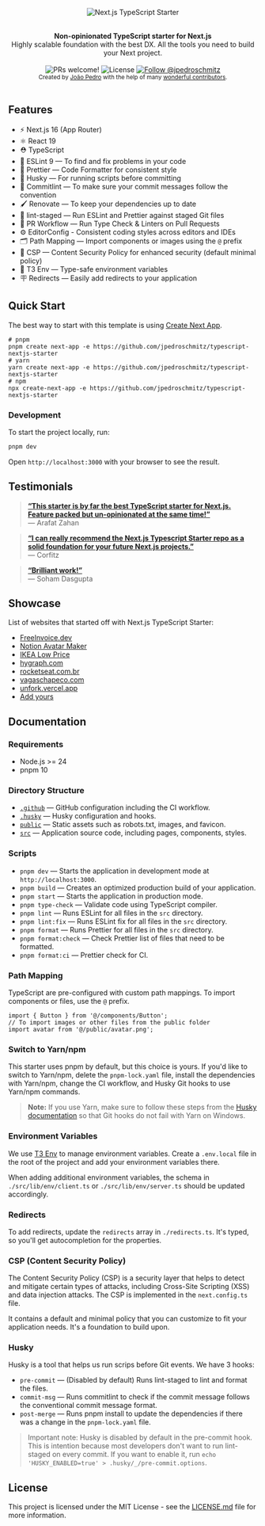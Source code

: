 <p align="center">
  <img src="https://user-images.githubusercontent.com/26466516/141659551-d7ba5630-7200-46fe-863b-87818dae970a.png" alt="Next.js TypeScript Starter">
</p>

<br />

<div align="center"><strong>Non-opinionated TypeScript starter for Next.js</strong></div>
<div align="center">Highly scalable foundation with the best DX. All the tools you need to build your Next project.</div>

<br />

<div align="center">
  <img src="https://img.shields.io/static/v1?label=PRs&message=welcome&style=flat-square&color=5e17eb&labelColor=000000" alt="PRs welcome!" />

  <img alt="License" src="https://img.shields.io/github/license/jpedroschmitz/typescript-nextjs-starter?style=flat-square&color=5e17eb&labelColor=000000">

  <a href="https://x.com/intent/follow?screen_name=jpedroschmitz">
    <img src="https://img.shields.io/twitter/follow/jpedroschmitz?style=flat-square&color=5e17eb&labelColor=000000" alt="Follow @jpedroschmitz" />
  </a>
</div>

<div align="center">
  <sub>Created by <a href="https://x.com/jpedroschmitz">João Pedro</a> with the help of many <a href="https://github.com/jpedroschmitz/typescript-nextjs-starter/graphs/contributors">wonderful contributors</a>.</sub>
</div>

<br />

## Features

- ⚡️ Next.js 16 (App Router)
- ⚛️ React 19
- ⛑ TypeScript
- 📏 ESLint 9 — To find and fix problems in your code
- 💖 Prettier — Code Formatter for consistent style
- 🐶 Husky — For running scripts before committing
- 🚓 Commitlint — To make sure your commit messages follow the convention
- 🖌 Renovate — To keep your dependencies up to date
- 🚫 lint-staged — Run ESLint and Prettier against staged Git files
- 👷 PR Workflow — Run Type Check & Linters on Pull Requests
- ⚙️ EditorConfig - Consistent coding styles across editors and IDEs
- 🗂 Path Mapping — Import components or images using the `@` prefix
- 🔐 CSP — Content Security Policy for enhanced security (default minimal policy)
- 🧳 T3 Env — Type-safe environment variables
- 🪧 Redirects — Easily add redirects to your application

## Quick Start

The best way to start with this template is using [Create Next App](https://nextjs.org/docs/api-reference/create-next-app).

```
# pnpm
pnpm create next-app -e https://github.com/jpedroschmitz/typescript-nextjs-starter
# yarn
yarn create next-app -e https://github.com/jpedroschmitz/typescript-nextjs-starter
# npm
npx create-next-app -e https://github.com/jpedroschmitz/typescript-nextjs-starter
```

### Development

To start the project locally, run:

```bash
pnpm dev
```

Open `http://localhost:3000` with your browser to see the result.

## Testimonials

> [**“This starter is by far the best TypeScript starter for Next.js. Feature packed but un-opinionated at the same time!”**](https://github.com/jpedroschmitz/typescript-nextjs-starter/issues/87#issue-789642190)<br>
> — Arafat Zahan

> [**“I can really recommend the Next.js Typescript Starter repo as a solid foundation for your future Next.js projects.”**](https://corfitz.medium.com/create-a-custom-create-next-project-command-2a6b35a1c8e6)<br>
> — Corfitz

> [**“Brilliant work!”**](https://github.com/jpedroschmitz/typescript-nextjs-starter/issues/87#issuecomment-769314539)<br>
> — Soham Dasgupta

## Showcase

List of websites that started off with Next.js TypeScript Starter:

- [FreeInvoice.dev](https://freeinvoice.dev)
- [Notion Avatar Maker](https://github.com/Mayandev/notion-avatar)
- [IKEA Low Price](https://github.com/Mayandev/ikea-low-price)
- [hygraph.com](https://hygraph.com)
- [rocketseat.com.br](https://www.rocketseat.com.br)
- [vagaschapeco.com](https://vagaschapeco.com)
- [unfork.vercel.app](https://unfork.vercel.app)
- [Add yours](https://github.com/jpedroschmitz/typescript-nextjs-starter/edit/main/README.md)

## Documentation

### Requirements

- Node.js >= 24
- pnpm 10

### Directory Structure

- [`.github`](.github) — GitHub configuration including the CI workflow.<br>
- [`.husky`](.husky) — Husky configuration and hooks.<br>
- [`public`](./public) — Static assets such as robots.txt, images, and favicon.<br>
- [`src`](./src) — Application source code, including pages, components, styles.

### Scripts

- `pnpm dev` — Starts the application in development mode at `http://localhost:3000`.
- `pnpm build` — Creates an optimized production build of your application.
- `pnpm start` — Starts the application in production mode.
- `pnpm type-check` — Validate code using TypeScript compiler.
- `pnpm lint` — Runs ESLint for all files in the `src` directory.
- `pnpm lint:fix` — Runs ESLint fix for all files in the `src` directory.
- `pnpm format` — Runs Prettier for all files in the `src` directory.
- `pnpm format:check` — Check Prettier list of files that need to be formatted.
- `pnpm format:ci` — Prettier check for CI.

### Path Mapping

TypeScript are pre-configured with custom path mappings. To import components or files, use the `@` prefix.

```tsx
import { Button } from '@/components/Button';
// To import images or other files from the public folder
import avatar from '@/public/avatar.png';
```

### Switch to Yarn/npm

This starter uses pnpm by default, but this choice is yours. If you'd like to switch to Yarn/npm, delete the `pnpm-lock.yaml` file, install the dependencies with Yarn/npm, change the CI workflow, and Husky Git hooks to use Yarn/npm commands.

> **Note:** If you use Yarn, make sure to follow these steps from the [Husky documentation](https://typicode.github.io/husky/troubleshoot.html#yarn-on-windows) so that Git hooks do not fail with Yarn on Windows.

### Environment Variables

We use [T3 Env](https://env.t3.gg/) to manage environment variables. Create a `.env.local` file in the root of the project and add your environment variables there.

When adding additional environment variables, the schema in `./src/lib/env/client.ts` or `./src/lib/env/server.ts` should be updated accordingly.

### Redirects

To add redirects, update the `redirects` array in `./redirects.ts`. It's typed, so you'll get autocompletion for the properties.

### CSP (Content Security Policy)

The Content Security Policy (CSP) is a security layer that helps to detect and mitigate certain types of attacks, including Cross-Site Scripting (XSS) and data injection attacks. The CSP is implemented in the `next.config.ts` file.

It contains a default and minimal policy that you can customize to fit your application needs. It's a foundation to build upon.

### Husky

Husky is a tool that helps us run scrips before Git events. We have 3 hooks:

- `pre-commit` — (Disabled by default) Runs lint-staged to lint and format the files.
- `commit-msg` — Runs commitlint to check if the commit message follows the conventional commit message format.
- `post-merge` — Runs pnpm install to update the dependencies if there was a change in the `pnpm-lock.yaml` file.

> Important note: Husky is disabled by default in the pre-commit hook. This is intention because most developers don't want to run lint-staged on every commit. If you want to enable it, run `echo 'HUSKY_ENABLED=true' > .husky/_/pre-commit.options`.

## License

This project is licensed under the MIT License - see the [LICENSE.md](LICENSE.md) file for more information.
